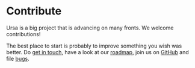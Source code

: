 # Contribute

Ursa is a big project that is advancing on many fronts. We welcome contributions!

The best place to start is probably to improve something you wish was better. Do [get in touch](discussion.md), have a look at our [roadmap](roadmap.md), join us on [GitHub](https://github.com/ursalang) and file [bugs](bug_reports.md).
